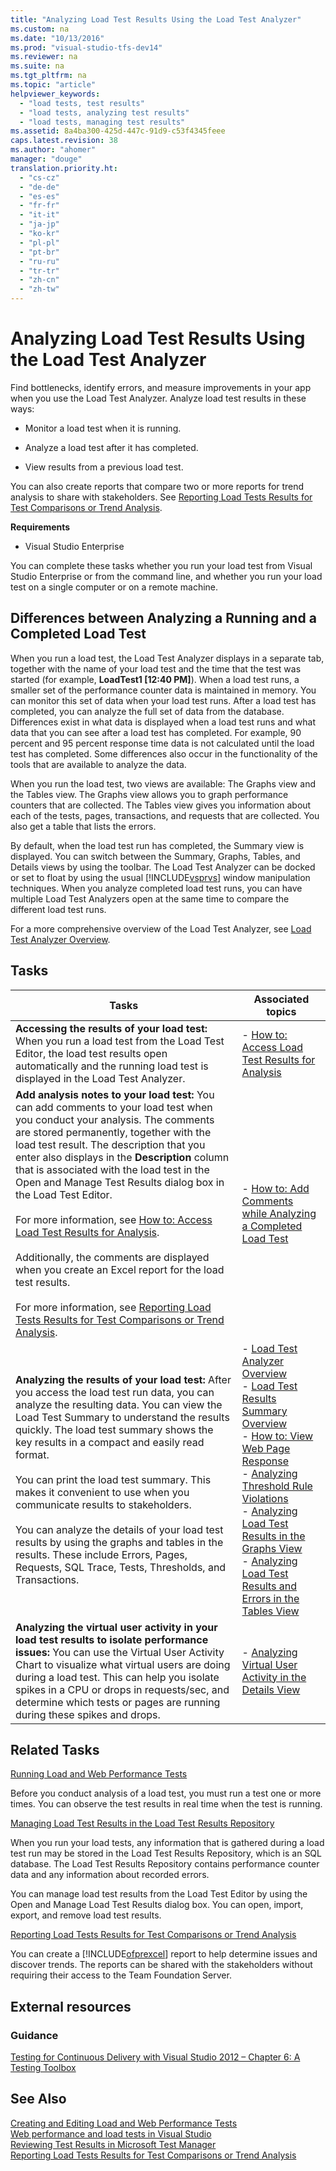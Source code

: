 ```yaml
---
title: "Analyzing Load Test Results Using the Load Test Analyzer"
ms.custom: na
ms.date: "10/13/2016"
ms.prod: "visual-studio-tfs-dev14"
ms.reviewer: na
ms.suite: na
ms.tgt_pltfrm: na
ms.topic: "article"
helpviewer_keywords: 
  - "load tests, test results"
  - "load tests, analyzing test results"
  - "load tests, managing test results"
ms.assetid: 8a4ba300-425d-447c-91d9-c53f4345feee
caps.latest.revision: 38
ms.author: "ahomer"
manager: "douge"
translation.priority.ht: 
  - "cs-cz"
  - "de-de"
  - "es-es"
  - "fr-fr"
  - "it-it"
  - "ja-jp"
  - "ko-kr"
  - "pl-pl"
  - "pt-br"
  - "ru-ru"
  - "tr-tr"
  - "zh-cn"
  - "zh-tw"
---
```

# Analyzing Load Test Results Using the Load Test Analyzer
Find bottlenecks, identify errors, and measure improvements in your app when you use the Load Test Analyzer. Analyze load test results in these ways:  
  
-   Monitor a load test when it is running.  
  
-   Analyze a load test after it has completed.  
  
-   View results from a previous load test.  
  
 You can also create reports that compare two or more reports for trend analysis to share with stakeholders. See [Reporting Load Tests Results for Test Comparisons or Trend Analysis](../test/reporting-load-tests-results-for-test-comparisons-or-trend-analysis.md).  
  
 **Requirements**  
  
-   Visual Studio Enterprise  
  
 You can complete these tasks whether you run your load test from Visual Studio Enterprise or from the command line, and whether you run your load test on a single computer or on a remote machine.  
  
## Differences between Analyzing a Running and a Completed Load Test  
 When you run a load test, the Load Test Analyzer displays in a separate tab, together with the name of your load test and the time that the test was started (for example, **LoadTest1 [12:40 PM]**). When a load test runs, a smaller set of the performance counter data is maintained in memory. You can monitor this set of data when your load test runs. After a load test has completed, you can analyze the full set of data from the database. Differences exist in what data is displayed when a load test runs and what data that you can see after a load test has completed. For example, 90 percent and 95 percent response time data is not calculated until the load test has completed. Some differences also occur in the functionality of the tools that are available to analyze the data.  
  
 When you run the load test, two views are available: The Graphs view and the Tables view. The Graphs view allows you to graph performance counters that are collected. The Tables view gives you information about each of the tests, pages, transactions, and requests that are collected. You also get a table that lists the errors.  
  
 By default, when the load test run has completed, the Summary view is displayed. You can switch between the Summary, Graphs, Tables, and Details views by using the toolbar. The Load Test Analyzer can be docked or set to float by using the usual [!INCLUDE[vsprvs](../codequality/includes/vsprvs_md.md)] window manipulation techniques. When you analyze completed load test runs, you can have multiple Load Test Analyzers open at the same time to compare the different load test runs.  
  
 For a more comprehensive overview of the Load Test Analyzer, see [Load Test Analyzer Overview](../test/load-test-analyzer-overview.md).  
  
## Tasks  
  
|Tasks|Associated topics|  
|-----------|-----------------------|  
|**Accessing the results of your load test:** When you run a load test from the Load Test Editor, the load test results open automatically and the running load test is displayed in the Load Test Analyzer.|-   [How to: Access Load Test Results for Analysis](../test/how-to--access-load-test-results-for-analysis.md)|  
|**Add analysis notes to your load test:** You can add comments to your load test when you conduct your analysis. The comments are stored permanently, together with the load test result. The description that you enter also displays in the **Description** column that is associated with the load test in the Open and Manage Test Results dialog box in the Load Test Editor.<br /><br /> For more information, see [How to: Access Load Test Results for Analysis](../test/how-to--access-load-test-results-for-analysis.md).<br /><br /> Additionally, the comments are displayed when you create an Excel report for the load test results.<br /><br /> For more information, see [Reporting Load Tests Results for Test Comparisons or Trend Analysis](../test/reporting-load-tests-results-for-test-comparisons-or-trend-analysis.md).|-   [How to: Add Comments while Analyzing a Completed Load Test](../test/how-to--add-comments-while-analyzing-a-completed-load-test-using-the-load-test-analyzer.md)|  
|**Analyzing the results of your load test:** After you access the load test run data, you can analyze the resulting data. You can view the Load Test Summary to understand the results quickly. The load test summary shows the key results in a compact and easily read format.<br /><br /> You can print the load test summary. This makes it convenient to use when you communicate results to stakeholders.<br /><br /> You can analyze the details of your load test results by using the graphs and tables in the results. These include Errors, Pages, Requests, SQL Trace, Tests, Thresholds, and Transactions.|-   [Load Test Analyzer Overview](../test/load-test-analyzer-overview.md)<br />-   [Load Test Results Summary Overview](../test/load-test-results-summary-overview.md)<br />-   [How to: View Web Page Response](../test/how-to--view-web-page-response-time-in-a-load-test-using-the-load-test-analyzer.md)<br />-   [Analyzing Threshold Rule Violations](../test/analyzing-threshold-rule-violations-in-load-tests-using-the-load-test-analyzer.md)<br />-   [Analyzing Load Test Results in the Graphs View](../test/analyzing-load-test-results-in-the-graphs-view-of-the-load-test-analyzer.md)<br />-   [Analyzing Load Test Results and Errors in the Tables View](../test/analyzing-load-test-results-and-errors-in-the-tables-view-of-the-load-test-analyzer.md)|  
|**Analyzing the virtual user activity in your load test results to isolate performance issues:** You can use the Virtual User Activity Chart to visualize what virtual users are doing during a load test. This can help you isolate spikes in a CPU or drops in requests/sec, and determine which tests or pages are running during these spikes and drops.|-   [Analyzing Virtual User Activity in the Details View](../test/analyzing-load-test-virtual-user-activity-in-the-details-view-of-the-load-test-analyzer.md)|  
  
## Related Tasks  
 [Running Load and Web Performance Tests](assetId:///a4fd686e-69ec-485d-a335-acf12348aa30)  
  
 Before you conduct analysis of a load test, you must run a test one or more times. You can observe the test results in real time when the test is running.  
  
 [Managing Load Test Results in the Load Test Results Repository](../test/managing-load-test-results-in-the-load-test-results-repository.md)  
  
 When you run your load tests, any information that is gathered during a load test run may be stored in the Load Test Results Repository, which is an SQL database. The Load Test Results Repository contains performance counter data and any information about recorded errors.  
  
 You can manage load test results from the Load Test Editor by using the Open and Manage Load Test Results dialog box. You can open, import, export, and remove load test results.  
  
 [Reporting Load Tests Results for Test Comparisons or Trend Analysis](../test/reporting-load-tests-results-for-test-comparisons-or-trend-analysis.md)  
  
 You can create a [!INCLUDE[ofprexcel](../codequality/includes/ofprexcel_md.md)] report to help determine issues and discover trends. The reports can be shared with the stakeholders without requiring their access to the Team Foundation Server.  
  
## External resources  
  
### Guidance  
 [Testing for Continuous Delivery with Visual Studio 2012 – Chapter 6: A Testing Toolbox](http://go.microsoft.com/fwlink/?LinkID=255203)  
  
## See Also  
 [Creating and Editing Load and Web Performance Tests](assetId:///a3e3e7e6-46fc-45b1-b999-f461773f071b)   
 [Web performance and load tests in Visual Studio](../test_notintoc/web-performance-and-load-tests-in-visual-studio.md)   
 [Reviewing Test Results in Microsoft Test Manager](assetId:///9fb3e429-78df-4fe2-89ed-0ad1db0738f4)   
 [Reporting Load Tests Results for Test Comparisons or Trend Analysis](../test/reporting-load-tests-results-for-test-comparisons-or-trend-analysis.md)